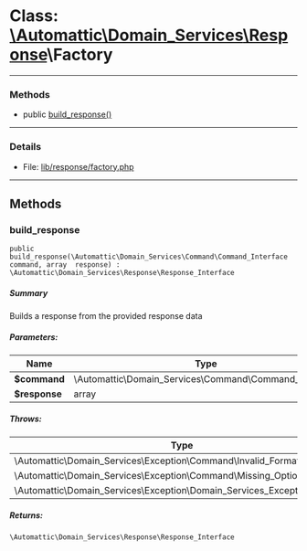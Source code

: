 # Class: [\Automattic](../namespaces/automattic.md)[\Domain_Services](../namespaces/automattic-domain-services.md)[\Response](../namespaces/automattic-domain-services-response.md)\Factory


---

### Methods

* public [build_response()](#method_build_response)

---

### Details

* File: [lib/response/factory.php](../../lib/response/factory.php)

---

## Methods

<a id="method_build_response"></a>
### build_response

```
public build_response(\Automattic\Domain_Services\Command\Command_Interface  command, array  response) : \Automattic\Domain_Services\Response\Response_Interface
```

##### Summary

Builds a response from the provided response data

##### Parameters:

| Name | Type | Default |
|------|------|---------|
| **$command** | \Automattic\Domain_Services\Command\Command_Interface |  |
| **$response** | array |  |

##### Throws:

| Type | Description |
|------|-------------|
| \Automattic\Domain_Services\Exception\Command\Invalid_Format_Exception |  |
| \Automattic\Domain_Services\Exception\Command\Missing_Option_Exception |  |
| \Automattic\Domain_Services\Exception\Domain_Services_Exception |  |

##### Returns:

```
\Automattic\Domain_Services\Response\Response_Interface
```
